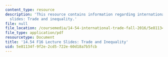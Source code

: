 ```yaml
---
content_type: resource
description: 'This resource contains information regarding international trade lecture
  slides: Trade and inequality.'
file: null
file_location: /coursemedia/14-54-international-trade-fall-2016/5e81134f9f2e2cd5722e60d18a7b5fcb_MIT14_54F16_Lecture_16.pdf
file_type: application/pdf
resourcetype: Document
title: '14.54 F16 Lecture Slides: Trade and Inequality'
uid: 5e81134f-9f2e-2cd5-722e-60d18a7b5fcb
---
```

